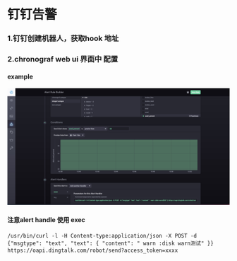 # 钉钉告警

### 1.钉钉创建机器人，获取hook 地址
### 2.chronograf web ui 界面中 配置
#### example
![example oss](https://github.com/deanls1/note/blob/main/static/1657173199471.jpg)
#### 注意alert handle 使用 exec
```
/usr/bin/curl -l -H Content-type:application/json -X POST -d {"msgtype": "text", "text": { "content": " warn :disk warn测试" }} https://oapi.dingtalk.com/robot/send?access_token=xxxx
```
